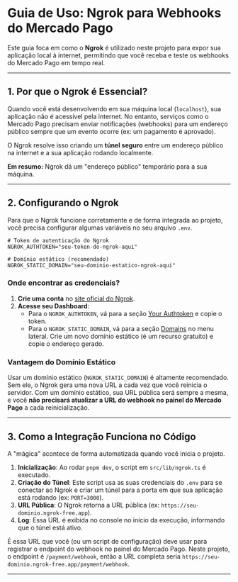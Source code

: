 # Guia de Uso: Ngrok para Webhooks do Mercado Pago

Este guia foca em como o **Ngrok** é utilizado neste projeto para expor sua aplicação local à internet, permitindo que você receba e teste os webhooks do Mercado Pago em tempo real.

---

## 1. Por que o Ngrok é Essencial?

Quando você está desenvolvendo em sua máquina local (`localhost`), sua aplicação não é acessível pela internet. No entanto, serviços como o Mercado Pago precisam enviar notificações (webhooks) para um endereço público sempre que um evento ocorre (ex: um pagamento é aprovado).

O Ngrok resolve isso criando um **túnel seguro** entre um endereço público na internet e a sua aplicação rodando localmente.

**Em resumo:** Ngrok dá um "endereço público" temporário para a sua máquina.

---

## 2. Configurando o Ngrok

Para que o Ngrok funcione corretamente e de forma integrada ao projeto, você precisa configurar algumas variáveis no seu arquivo `.env`.

```env
# Token de autenticação do Ngrok
NGROK_AUTHTOKEN="seu-token-do-ngrok-aqui"

# Domínio estático (recomendado)
NGROK_STATIC_DOMAIN="seu-dominio-estatico-ngrok-aqui"
```

### Onde encontrar as credenciais?

1.  **Crie uma conta** no [site oficial do Ngrok](https://ngrok.com/).
2.  **Acesse seu Dashboard**:
    *   Para o `NGROK_AUTHTOKEN`, vá para a seção [Your Authtoken](https://dashboard.ngrok.com/get-started/your-authtoken) e copie o token.
    *   Para o `NGROK_STATIC_DOMAIN`, vá para a seção [Domains](https://dashboard.ngrok.com/domains) no menu lateral. Crie um novo domínio estático (é um recurso gratuito) e copie o endereço gerado.

### Vantagem do Domínio Estático

Usar um domínio estático (`NGROK_STATIC_DOMAIN`) é altamente recomendado. Sem ele, o Ngrok gera uma nova URL a cada vez que você reinicia o servidor. Com um domínio estático, sua URL pública será sempre a mesma, e você **não precisará atualizar a URL do webhook no painel do Mercado Pago** a cada reinicialização.

---

## 3. Como a Integração Funciona no Código

A "mágica" acontece de forma automatizada quando você inicia o projeto.

1.  **Inicialização**: Ao rodar `pnpm dev`, o script em `src/lib/ngrok.ts` é executado.
2.  **Criação do Túnel**: Este script usa as suas credenciais do `.env` para se conectar ao Ngrok e criar um túnel para a porta em que sua aplicação está rodando (ex: `PORT=3000`).
3.  **URL Pública**: O Ngrok retorna a URL pública (ex: `https://seu-dominio.ngrok-free.app`).
4.  **Log**: Essa URL é exibida no console no início da execução, informando que o túnel está ativo.

É essa URL que você (ou um script de configuração) deve usar para registrar o endpoint do webhook no painel do Mercado Pago. Neste projeto, o endpoint é `/payment/webhook`, então a URL completa seria `https://seu-dominio.ngrok-free.app/payment/webhook`.

---

<!-- 
## 4. Verificando o Tráfego do Webhook

O Ngrok oferece uma interface web local para inspecionar todo o tráfego que passa pelo túnel.

*   **Acesse:** [http://127.0.0.1:4040](http://127.0.0.1:4040) no seu navegador.

Nesta interface, você pode:
*   Ver todas as requisições recebidas do Mercado Pago em tempo real.
*   Inspecionar os `headers` e o `body` de cada requisição.
*   Verificar o status da resposta enviada pela sua aplicação (ex: 200 OK, 400 Bad Request).

Essa ferramenta é extremamente útil para depurar problemas com webhooks.
 -->

